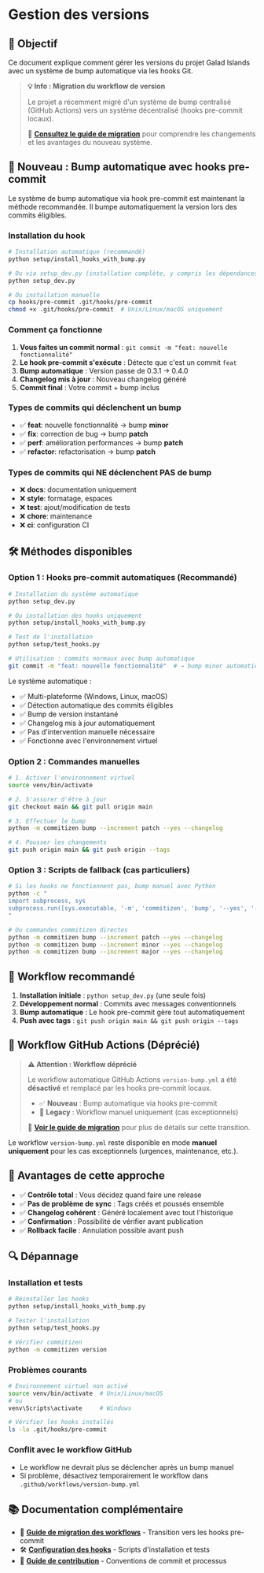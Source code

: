 # Gestion des versions

## 🎯 Objectif

Ce document explique comment gérer les versions du projet Galad Islands avec un système de bump automatique via les hooks Git.

> **💡 Info : Migration du workflow de version**
> 
> Le projet a récemment migré d'un système de bump centralisé (GitHub Actions) vers un système décentralisé (hooks pre-commit locaux). 
> 
> 📖 **[Consultez le guide de migration](workflow-migration.md)** pour comprendre les changements et les avantages du nouveau système.

## 🚀 Nouveau : Bump automatique avec hooks pre-commit

Le système de bump automatique via hook pre-commit est maintenant la méthode recommandée. Il bumpe automatiquement la version lors des commits éligibles.

### Installation du hook

```bash
# Installation automatique (recommandé)
python setup/install_hooks_with_bump.py

# Ou via setup_dev.py (installation complète, y compris les dépendances de développement)
python setup_dev.py

# Ou installation manuelle
cp hooks/pre-commit .git/hooks/pre-commit
chmod +x .git/hooks/pre-commit  # Unix/Linux/macOS uniquement
```

### Comment ça fonctionne

1. **Vous faites un commit normal** : `git commit -m "feat: nouvelle fonctionnalité"`
2. **Le hook pre-commit s'exécute** : Détecte que c'est un commit `feat`
3. **Bump automatique** : Version passe de 0.3.1 → 0.4.0
4. **Changelog mis à jour** : Nouveau changelog généré
5. **Commit final** : Votre commit + bump inclus

### Types de commits qui déclenchent un bump

- ✅ **feat**: nouvelle fonctionnalité → bump **minor**
- ✅ **fix**: correction de bug → bump **patch**
- ✅ **perf**: amélioration performances → bump **patch**
- ✅ **refactor**: refactorisation → bump **patch**

### Types de commits qui NE déclenchent PAS de bump

- ❌ **docs**: documentation uniquement
- ❌ **style**: formatage, espaces
- ❌ **test**: ajout/modification de tests
- ❌ **chore**: maintenance
- ❌ **ci**: configuration CI

## 🛠️ Méthodes disponibles

### Option 1 : Hooks pre-commit automatiques (Recommandé)

```bash
# Installation du système automatique
python setup_dev.py

# Ou installation des hooks uniquement
python setup/install_hooks_with_bump.py

# Test de l'installation
python setup/test_hooks.py

# Utilisation : commits normaux avec bump automatique
git commit -m "feat: nouvelle fonctionnalité"  # → bump minor automatique
```

Le système automatique :

- ✅ Multi-plateforme (Windows, Linux, macOS)
- ✅ Détection automatique des commits éligibles
- ✅ Bump de version instantané
- ✅ Changelog mis à jour automatiquement
- ✅ Pas d'intervention manuelle nécessaire
- ✅ Fonctionne avec l'environnement virtuel

### Option 2 : Commandes manuelles

```bash
# 1. Activer l'environnement virtuel
source venv/bin/activate

# 2. S'assurer d'être à jour
git checkout main && git pull origin main

# 3. Effectuer le bump
python -m commitizen bump --increment patch --yes --changelog

# 4. Pousser les changements
git push origin main && git push origin --tags
```

### Option 3 : Scripts de fallback (cas particuliers)

```bash
# Si les hooks ne fonctionnent pas, bump manuel avec Python
python -c "
import subprocess, sys
subprocess.run([sys.executable, '-m', 'commitizen', 'bump', '--yes', '--changelog'])
"

# Ou commandes commitizen directes
python -m commitizen bump --increment patch --yes --changelog
python -m commitizen bump --increment minor --yes --changelog
python -m commitizen bump --increment major --yes --changelog
```

## 🔄 Workflow recommandé

1. **Installation initiale** : `python setup_dev.py` (une seule fois)
2. **Développement normal** : Commits avec messages conventionnels
3. **Bump automatique** : Le hook pre-commit gère tout automatiquement
4. **Push avec tags** : `git push origin main && git push origin --tags`

## 🚫 Workflow GitHub Actions (Déprécié)

> **⚠️ Attention : Workflow déprécié**
> 
> Le workflow automatique GitHub Actions `version-bump.yml` a été **désactivé** et remplacé par les hooks pre-commit locaux.
> 
> - ✅ **Nouveau** : Bump automatique via hooks pre-commit
> - 🔄 **Legacy** : Workflow manuel uniquement (cas exceptionnels)
> 
> 📖 **[Voir le guide de migration](workflow-migration.md)** pour plus de détails sur cette transition.

Le workflow `version-bump.yml` reste disponible en mode **manuel uniquement** pour les cas exceptionnels (urgences, maintenance, etc.).

## 🎯 Avantages de cette approche

- ✅ **Contrôle total** : Vous décidez quand faire une release
- ✅ **Pas de problème de sync** : Tags créés et poussés ensemble
- ✅ **Changelog cohérent** : Généré localement avec tout l'historique
- ✅ **Confirmation** : Possibilité de vérifier avant publication
- ✅ **Rollback facile** : Annulation possible avant push

## 🔍 Dépannage

### Installation et tests

```bash
# Réinstaller les hooks
python setup/install_hooks_with_bump.py

# Tester l'installation
python setup/test_hooks.py

# Vérifier commitizen
python -m commitizen version
```

### Problèmes courants

```bash
# Environnement virtuel non activé
source venv/bin/activate  # Unix/Linux/macOS
# ou
venv\Scripts\activate     # Windows

# Vérifier les hooks installés
ls -la .git/hooks/pre-commit
```

### Conflit avec le workflow GitHub

- Le workflow ne devrait plus se déclencher après un bump manuel
- Si problème, désactivez temporairement le workflow dans `.github/workflows/version-bump.yml`

## 📚 Documentation complémentaire

- 🔄 **[Guide de migration des workflows](workflow-migration.md)** - Transition vers les hooks pre-commit
- 🛠️ **[Configuration des hooks](../setup/README.md)** - Scripts d'installation et tests
- 👥 **[Guide de contribution](contributing.md)** - Conventions de commit et processus